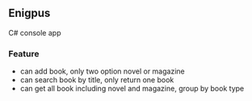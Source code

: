 ﻿## Enigpus
C# console app

### Feature
 - can add book, only two option novel or magazine
 - can search book by title, only return one book
 - can get all book including novel and magazine, group by book type